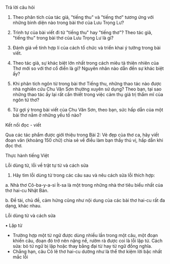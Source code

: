 Trả lời câu hỏi

1. Theo phân tích của tác giả, "tiếng thu" và "tiếng thơ" tương ứng với những bình diện nào trong bài thơ của Lưu Trọng Lư?

2. Trình tự của bài viết đi từ "tiếng thu" hay "tiếng thơ"? Theo tác giả, "tiếng thu" trong bài thơ của Lưu Trọng Lư là gì?

3. Đánh giá về tính hợp lí của cách tổ chức và triển khai ý tưởng trong bài viết.

4. Theo tác giả, sự khác biệt lớn nhất trong cách miêu tả thiên nhiên của Thơ mới so với thơ cổ điển là gì? Nguyên nhân nào dẫn đến sự khác biệt ấy?

5. Khi phân tích ngôn từ trong bài thơ Tiếng thu, những thao tác nào được nhà nghiên cứu Chu Văn Sơn thường xuyên sử dụng? Theo bạn, tại sao những thao tác ấy lại rất cần thiết trong việc cảm thụ giá trị thẩm mĩ của ngôn từ thơ?

6. Từ gợi ý trong bài viết của Chu Văn Sơn, theo bạn, sức hấp dẫn của một bài thơ nằm ở những yếu tố nào?

Kết nối đọc - viết

Qua các tác phẩm được giới thiệu trong Bài 2: Vẻ đẹp của thơ ca, hãy viết đoạn văn (khoảng 150 chữ) chia sẻ về điều làm bạn thấy thú vị, hấp dẫn khi đọc thơ.

Thực hành tiếng Việt

Lỗi dùng từ, lỗi về trật tự từ và cách sửa

1. Hãy tìm lỗi dùng từ trong các câu sau và nêu cách sửa lỗi thích hợp:

a. Nhà thơ Cô-ba-y-a-si Ít-sa là một trong những nhà thơ tiêu biểu nhất của thơ hai-cu Nhật Bản.

b. Đề tài, chủ đề, cảm hứng cũng như nội dung của các bài thơ hai-cu rất đa dạng, khác nhau.

Lỗi dùng từ và cách sửa

• Lặp từ
- Trường hợp một từ ngữ được dùng nhiều lần trong một câu, một đoạn khiến câu, đoạn đó trở nên nặng nề, rườm rà được coi là lỗi lặp từ. Cách sửa: bỏ từ ngữ bị lặp hoặc thay bằng đại từ hay từ ngữ đồng nghĩa.
- Chẳng hạn, câu Cô lê thơ hai-cu dường như là thể thơ kiệm lời bậc nhất mắc lỗi
